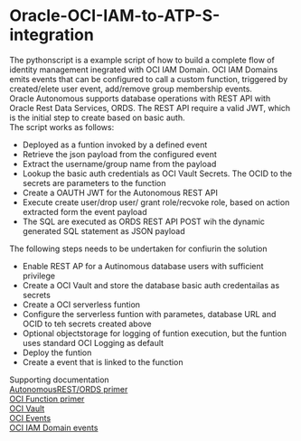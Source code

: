 # Oracle-OCI-IAM-to-ATP-S-integration

The pythonscript is a example script of how to build a complete flow of identity management inegrated with OCI IAM Domain.
OCI IAM Domains emits events that can be configured to call a custom function, triggered by created/elete user event, add/remove group membership events.<BR>
Oracle Autonomous supports database operations with REST API with Oracle Rest Data Services, ORDS. The REST API require a valid JWT,
  which is the initial step to create based on basic auth.<BR>
The script works as follows:
- Deployed as a funtion invoked by a defined event
- Retrieve the json payload from the configured event
- Extract the username/group name from the payload
- Lookup the basic auth credentials as OCI Vault Secrets. The OCID to the secrets are parameters to the function
- Create a OAUTH JWT for the Autonomous REST API
- Execute create user/drop user/ grant role/recvoke role, based on action extracted form the event payload
- The SQL are executed as ORDS REST API POST wih the dynamic generated SQL statement as JSON payload

The following steps needs to be undertaken for confiurin the solution
- Enable REST AP for a Autinomous database users with sufficient privilege
- Create a OCI Vault and store the database basic auth credentailas as secrets
- Create a OCI serverless funtion
- Configure the serverless funtion with  parametes, database URL and OCID to teh secrets created above
- Optional objectstorage for logging of funtion execution, but the funtion uses standard OCI Logging as default
- Deploy the funtion
- Create a event that is linked to the function

Supporting documentation<BR>
[AutonomousREST/ORDS primer](https://blog.cloudnueva.com/apex-ords-and-rest-enabled-sql)<BR>
[OCI Function primer](https://docs.oracle.com/en-us/iaas/Content/Events/Concepts/eventsoverview.htm)<BR>
[OCI Vault](https://www.youtube.com/watch?v=6OyrVWSL_D4)<BR>
[OCI Events](https://www.youtube.com/watch?v=rrhCazXO5tQ)<BR>
[OCI IAM Domain events](https://docs.oracle.com/en-us/iaas/Content/Events/Reference/eventsproducers.htm#iam-events)<BR>
